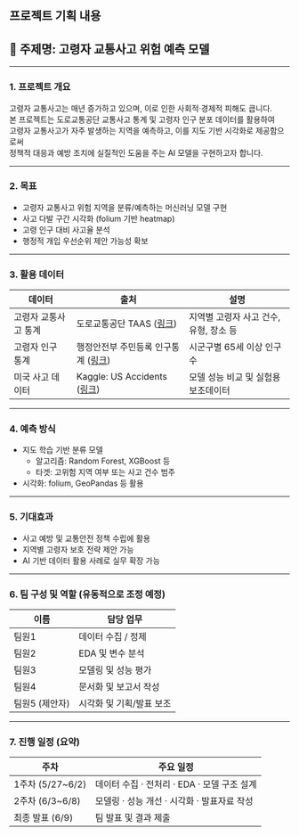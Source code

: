## 프로젝트 기획 내용

## 📌 주제명: 고령자 교통사고 위험 예측 모델

---

### 1. 프로젝트 개요  
고령자 교통사고는 매년 증가하고 있으며, 이로 인한 사회적·경제적 피해도 큽니다.  
본 프로젝트는 도로교통공단 교통사고 통계 및 고령자 인구 분포 데이터를 활용하여  
고령자 교통사고가 자주 발생하는 지역을 예측하고, 이를 지도 기반 시각화로 제공함으로써  
정책적 대응과 예방 조치에 실질적인 도움을 주는 AI 모델을 구현하고자 합니다.

---

### 2. 목표  
- 고령자 교통사고 위험 지역을 분류/예측하는 머신러닝 모델 구현  
- 사고 다발 구간 시각화 (folium 기반 heatmap)  
- 고령 인구 대비 사고율 분석  
- 행정적 개입 우선순위 제안 가능성 확보

---

### 3. 활용 데이터

| 데이터 | 출처 | 설명 |
|--------|------|------|
| 고령자 교통사고 통계 | 도로교통공단 TAAS ([링크](https://taas.koroad.or.kr)) | 지역별 고령자 사고 건수, 유형, 장소 등 |
| 고령자 인구 통계 | 행정안전부 주민등록 인구통계 ([링크](https://jumin.mois.go.kr)) | 시군구별 65세 이상 인구수 |
| 미국 사고 데이터 | Kaggle: US Accidents ([링크](https://www.kaggle.com/datasets/sobhanmoosavi/us-accidents)) | 모델 성능 비교 및 실험용 보조데이터 |

---

### 4. 예측 방식
- 지도 학습 기반 분류 모델  
  - 알고리즘: Random Forest, XGBoost 등  
  - 타겟: 고위험 지역 여부 또는 사고 건수 범주
- 시각화: folium, GeoPandas 등 활용

---

### 5. 기대효과  
- 사고 예방 및 교통안전 정책 수립에 활용  
- 지역별 고령자 보호 전략 제안 가능  
- AI 기반 데이터 활용 사례로 실무 확장 가능

---

### 6. 팀 구성 및 역할 (유동적으로 조정 예정)

| 이름 | 담당 업무 |
|------|-----------|
| 팀원1 | 데이터 수집 / 정제 |
| 팀원2 | EDA 및 변수 분석 |
| 팀원3 | 모델링 및 성능 평가 |
| 팀원4 | 문서화 및 보고서 작성 |
| 팀원5 (제안자) | 시각화 및 기획/발표 보조 |

---

### 7. 진행 일정 (요약)

| 주차 | 주요 일정 |
|------|-----------|
| 1주차 (5/27~6/2) | 데이터 수집 · 전처리 · EDA · 모델 구조 설계 |
| 2주차 (6/3~6/8) | 모델링 · 성능 개선 · 시각화 · 발표자료 작성 |
| 최종 발표 (6/9) | 팀 발표 및 결과 제출 |
